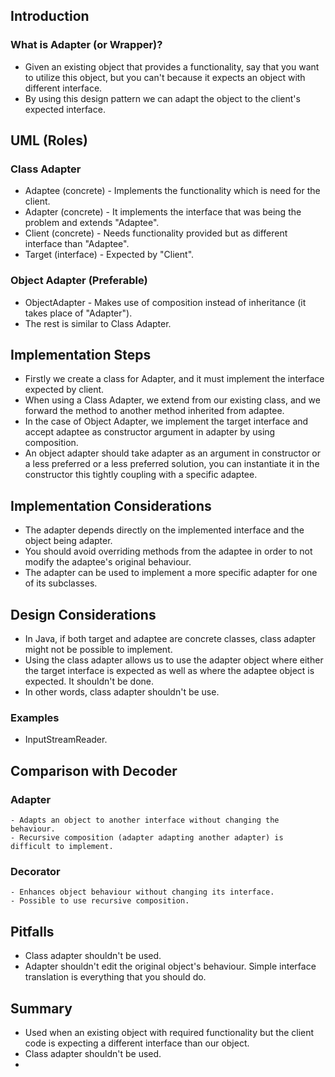## Introduction

### What is Adapter (or Wrapper)?
  - Given an existing object that provides a functionality, say that you want to utilize this object,
      but you can't because it expects an object with different interface.
  - By using this design pattern we can adapt the object to the client's expected interface.


## UML (Roles)
### Class Adapter
  - Adaptee (concrete) - Implements the functionality which is need for the client.
  - Adapter (concrete) - It implements the interface that was being the problem and extends "Adaptee".
  - Client (concrete) - Needs functionality provided but as different interface than "Adaptee".
  - Target (interface) - Expected by "Client".

### Object Adapter (Preferable)
  - ObjectAdapter - Makes use of composition instead of inheritance (it takes place of "Adapter").
  - The rest is similar to Class Adapter.

## Implementation Steps
  - Firstly we create a class for Adapter, and it must implement the interface expected by client.
  - When using a Class Adapter, we extend from our existing class, and we forward the method to another
      method inherited from adaptee.
  - In the case of Object Adapter, we implement the target interface and accept adaptee as constructor
      argument in adapter by using composition.
  - An object adapter should take adapter as an argument in constructor or a less preferred or a less
      preferred solution, you can instantiate it in the constructor this tightly coupling with a specific
      adaptee.


## Implementation Considerations
- The adapter depends directly on the implemented interface and the object being adapter.
- You should avoid overriding methods from the adaptee in order to not modify the adaptee's original behaviour.
- The adapter can be used to implement a more specific adapter for one of its subclasses.


## Design Considerations
- In Java, if both target and adaptee are concrete classes, class adapter might not be possible to implement.
- Using the class adapter allows us to use the adapter object where either the target interface is expected as well as
where the adaptee object is expected. It shouldn't be done.
- In other words, class adapter shouldn't be use.

### Examples
- InputStreamReader.


## Comparison with Decoder
### Adapter
    - Adapts an object to another interface without changing the behaviour.
    - Recursive composition (adapter adapting another adapter) is difficult to implement.

### Decorator
    - Enhances object behaviour without changing its interface.
    - Possible to use recursive composition.


## Pitfalls
- Class adapter shouldn't be used.
- Adapter shouldn't edit the original object's behaviour. Simple interface translation is everything that you should do.


## Summary
- Used when an existing object with required functionality but the client code is expecting a different interface than
our object.
- Class adapter shouldn't be used.
- 